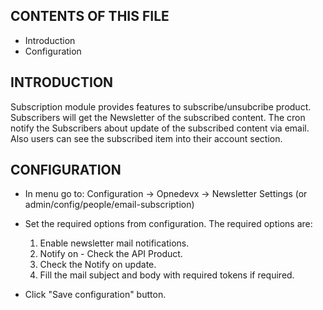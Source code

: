 CONTENTS OF THIS FILE
---------------------
 * Introduction
 * Configuration

INTRODUCTION
------------
Subscription module provides features to subscribe/unsubcribe product.
Subscribers will get the Newsletter of the subscribed content. The cron
notify the Subscribers about update of the subscribed content via email.
Also users can see the subscribed item into their account section.

CONFIGURATION
-------------
* In menu go to: Configuration -> Opnedevx -> Newsletter Settings
  (or admin/config/people/email-subscription)

* Set the required options from configuration. The required options are:
  1. Enable newsletter mail notifications.
  2. Notify on - Check the API Product.
  3. Check the Notify on update.
  4. Fill the mail subject and body with required tokens if required.

* Click "Save configuration" button.
